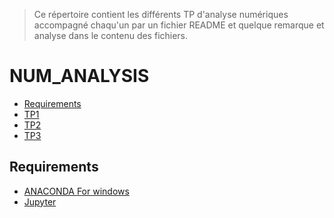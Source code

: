 > Ce répertoire contient les différents TP d'analyse numériques  accompagné chaqu'un par un fichier README et quelque remarque et analyse dans le contenu des fichiers.
# NUM_ANALYSIS
<!-- START doctoc generated TOC please keep comment here to allow auto update -->
<!-- DON'T EDIT THIS SECTION, INSTEAD RE-RUN doctoc TO UPDATE -->


- [Requirements](#requirements)
- [TP1][TP1]
- [TP2][TP2]
- [TP3][TP3]


<!-- END doctoc generated TOC please keep comment here to allow auto update -->


## Requirements

* [ANACONDA For windows][ANACONDA] 
* [Jupyter][Jup]



[ANACONDA]: https://www.anaconda.com/products/individual
[Jup]: https://jupyter.org/
[TP1]: https://github.com/nadabenkassem/Num_Analysis/blob/main/TP1_Nada.ipynb
[TP2]: https://github.com/nadabenkassem/Num_Analysis/blob/main/TP2_E.ipynb
[TP3]: https://github.com/nadabenkassem/Num_Analysis/blob/main/TP3.ipynb








